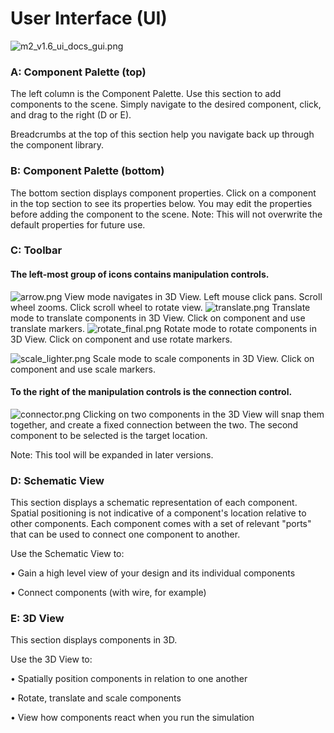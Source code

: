 # User Interface (UI) #

![m2_v1.6_ui_docs_gui.png](https://bitbucket.org/repo/qAj6BE/images/2852830125-m2_v1.6_ui_docs_gui.png)

### A: Component Palette (top) ###
The left column is the Component Palette. Use this section to add components to the scene. Simply navigate to the desired component, click, and drag to the right (D or E).

Breadcrumbs at the top of this section help you navigate back up through the component library.

### B: Component Palette (bottom) ###
The bottom section displays component properties. Click on a component in the top section to see its properties below. You may edit the properties before adding the component to the scene. Note: This will not overwrite the default properties for future use. 

### C: Toolbar ###
#### The left-most group of icons contains manipulation controls. ####

![arrow.png](https://bitbucket.org/repo/qAj6BE/images/1628086675-arrow.png) View mode navigates in 3D View. Left mouse click pans. Scroll wheel zooms. Click scroll wheel to rotate view. 
![translate.png](https://bitbucket.org/repo/qAj6BE/images/192904358-translate.png) Translate mode to translate components in 3D View. Click on component and use translate markers. 
![rotate_final.png](https://bitbucket.org/repo/qAj6BE/images/3965965912-rotate_final.png) Rotate mode to rotate components in 3D View. Click on component and use rotate markers. 

![scale_lighter.png](https://bitbucket.org/repo/qAj6BE/images/767720219-scale_lighter.png)  Scale mode to scale components in 3D View. Click on component and use scale markers. 


#### To the right of the manipulation controls is the connection control. ####

![connector.png](https://bitbucket.org/repo/qAj6BE/images/1058895696-connector.png) Clicking on two components in the 3D View will snap them together, and create a fixed connection between the two. The second component to be selected is the target location. 

Note: This tool will be expanded in later versions. 

### D: Schematic View ###
This section displays a schematic representation of each component. Spatial positioning is not indicative of a component's location relative to other components. Each component comes with a set of relevant "ports" that can be used to connect one component to another. 

Use the Schematic View to:

• Gain a high level view of your design and its individual components 

• Connect components (with wire, for example)

### E: 3D View ###
This section displays components in 3D. 

Use the 3D View to:

• Spatially position components in relation to one another

• Rotate, translate and scale components

• View how components react when you run the simulation 
